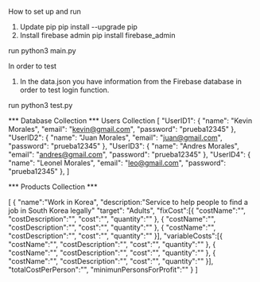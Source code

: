 How to set up and run
1. Update pip
pip install --upgrade pip
2. Install firebase admin
pip install firebase_admin

run python3 main.py


In order to test
1. In the data.json you have information from the Firebase database in order to test login function.

run python3 test.py



*** Database  Collection ***
Users Collection
[
	"UserID1":
	{
		"name": "Kevin Morales",
		"email": "kevin@gmail.com",
		"password": "prueba12345"
	},
	"UserID2":
	{
		"name": "Juan Morales",
		"email": "juan@gmail.com",
		"password": "prueba12345"
	},
    "UserID3":
	{
		"name": "Andres Morales",
		"email": "andres@gmail.com",
		"password": "prueba12345"
	},
    "UserID4":
	{
		"name": "Leonel Morales",
		"email": "leo@gmail.com",
		"password": "prueba12345"
	},
]

*** Products Collection ***

[
	{
		"name":"Work in Korea",
		"description:"Service to help people to find a job in South Korea legally"
		"target": "Adults",
		"fixCost":[{
			"costName":"",
			"costDescription":"",
			"cost":"",
			"quantity":""
		}, {
			"costName":"",
			"costDescription":"",
			"cost":"",
			"quantity":""
		}, {
			"costName":"",
			"costDescription":"",
			"cost":"",
			"quantity":""
		}],
		"variableCosts":[{
			"costName":"",
			"costDescription":"",
			"cost":"",
			"quantity":""
		}, {
			"costName":"",
			"costDescription":"",
			"cost":"",
			"quantity":""
		}, {
			"costName":"",
			"costDescription":"",
			"cost":"",
			"quantity":""
		}],
		"totalCostPerPerson":"",
		"minimunPersonsForProfit":""
	}
]